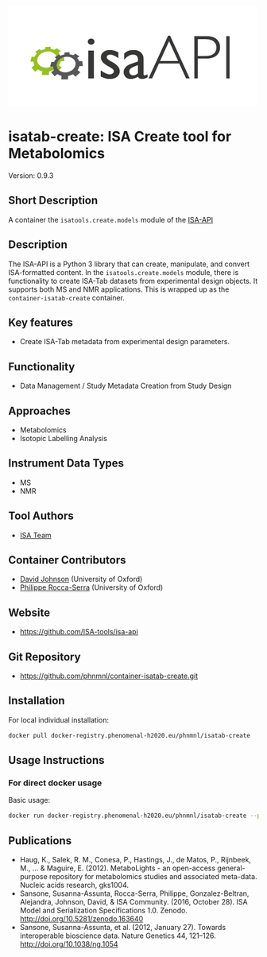 ![Logo](isa-api_logo.png)

# isatab-create: ISA Create tool for Metabolomics
Version: 0.9.3

## Short Description

A container the `isatools.create.models` module of the [ISA-API](http://github.com/ISA-tools/isa-api)

## Description

The ISA-API is a Python 3 library that can create, manipulate, and convert ISA-formatted content. In the `isatools.create.models` module, there is functionality to create ISA-Tab datasets from experimental design objects. It supports both MS and NMR applications. This is wrapped up as the `container-isatab-create` container.

## Key features

- Create ISA-Tab metadata from experimental design parameters.

## Functionality

- Data Management / Study Metadata Creation from Study Design

## Approaches

- Metabolomics
- Isotopic Labelling Analysis

## Instrument Data Types

- MS
- NMR

## Tool Authors

- [ISA Team](http://isa-tools.org)

## Container Contributors

- [David Johnson](https://github.com/djcomlab) (University of Oxford)
- [Philippe Rocca-Serra](https://github.com/proccaserra) (University of Oxford)

## Website

- https://github.com/ISA-tools/isa-api


## Git Repository

- https://github.com/phnmnl/container-isatab-create.git

## Installation

For local individual installation:

```bash
docker pull docker-registry.phenomenal-h2020.eu/phnmnl/isatab-create
```

## Usage Instructions

### For direct docker usage

Basic usage:
```bash
docker run docker-registry.phenomenal-h2020.eu/phnmnl/isatab-create --parameters_file <json_parameters>
```

## Publications

- Haug, K., Salek, R. M., Conesa, P., Hastings, J., de Matos, P., Rijnbeek, M., ... & Maguire, E. (2012). MetaboLights - an open-access general-purpose repository for metabolomics studies and associated meta-data. Nucleic acids research, gks1004.
- Sansone, Susanna-Assunta, Rocca-Serra, Philippe, Gonzalez-Beltran, Alejandra, Johnson, David, &amp; ISA Community. (2016, October 28). ISA Model and Serialization Specifications 1.0. Zenodo. http://doi.org/10.5281/zenodo.163640
- Sansone, Susanna-Assunta, et al. (2012, January 27). Towards interoperable bioscience data. Nature Genetics 44, 121–126. http://doi.org/10.1038/ng.1054
